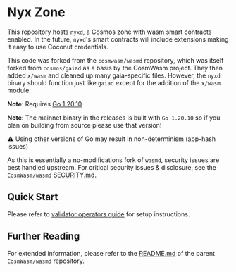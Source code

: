 # Nyx Zone

This repository hosts `nyxd`, a Cosmos zone with wasm smart contracts enabled. In the future, `nyxd`'s smart contracts will include extensions making it easy to use Coconut credentials.

This code was forked from the `cosmwasm/wasmd` repository, which was itself forked from `cosmos/gaiad` as a basis by the CosmWasm project. They then added `x/wasm` and cleaned up
many gaia-specific files. However, the `nyxd` binary should function just like `gaiad` except for the addition of the `x/wasm` module.

**Note**: Requires [Go 1.20.10](https://golang.org/dl/)

**Note**: The mainnet binary in the releases is built with `Go 1.20.10` so if you plan on building from source please use that version!

⚠️ Using other versions of Go may result in non-determinism (app-hash issues)

As this is essentially a no-modifications fork of `wasmd`, security issues are best handled upstream. For critical security issues & disclosure, see the `CosmWasm/wasmd` [SECURITY.md](https://github.com/CosmWasm/wasmd/blob/main/SECURITY.md).


## Quick Start

Please refer to [validator operators guide](https://nymtech.net/operators/nodes/validator-setup.html) for setup instructions.


## Further Reading

For extended information, please refer to the [README.md](https://github.com/CosmWasm/wasmd/blob/main/README.md) of the parent `CosmWasm/wasmd` repository.